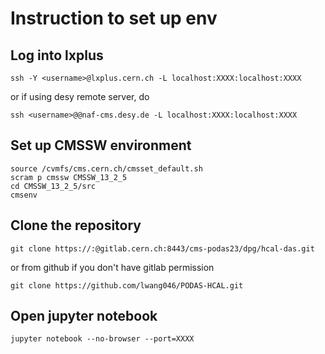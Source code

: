 # Instruction to set up env
## Log into lxplus
```
ssh -Y <username>@lxplus.cern.ch -L localhost:XXXX:localhost:XXXX
```
or if using desy remote server, do
```
ssh <username>@@naf-cms.desy.de -L localhost:XXXX:localhost:XXXX
```


## Set up CMSSW environment
```
source /cvmfs/cms.cern.ch/cmsset_default.sh  
scram p cmssw CMSSW_13_2_5  
cd CMSSW_13_2_5/src  
cmsenv  
```

## Clone the repository
```
git clone https://:@gitlab.cern.ch:8443/cms-podas23/dpg/hcal-das.git
```
or from github if you don't have gitlab permission
```
git clone https://github.com/lwang046/PODAS-HCAL.git
```


## Open jupyter notebook
```
jupyter notebook --no-browser --port=XXXX  
```
